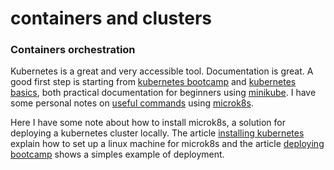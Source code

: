 # containers and clusters

### Containers orchestration

Kubernetes is a great and very accessible tool. Documentation is great. A good first step is starting from [kubernetes bootcamp](https://kubernetesbootcamp.github.io/kubernetes-bootcamp) and [kubernetes basics](https://kubernetes.io/docs/tutorials/kubernetes-basics/), both practical documentation for beginners using [minikube](https://kubernetes.io/docs/setup/learning-environment/minikube/). I have some personal notes on [useful commands](https://gist.github.com/cleberjamaral/2bbf21eb1bddfec8b4c6c01111eba102) using [microk8s](https://microk8s.io/).

Here I have some note about how to install microk8s, a solution for deploying a kubernetes cluster locally. The article [installing kubernetes](installing-kubernetes.md) explain how to set up a linux machine for microk8s and the article [deploying bootcamp](deploying-bootcamp.md) shows a simples example of deployment.

